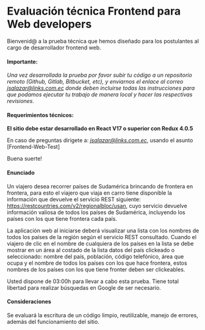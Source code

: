 # Evaluación técnica Frontend para Web developers

Bienvenid@ a la prueba técnica que hemos diseñado para los postulantes al cargo de desarrollador frontend web.

#### Importante: ####
*Una vez desarrollada la prueba por favor subir tu código a un repositorio remoto (Github, Gitlab, Bitbucket, etc), y enviarnos el enlace al correo jsalazar@links.com.ec donde deben incluirse todas las instrucciones para que podamos ejecutar tu trabajo de manera local y hacer las respectivas revisiones.*

#### Requerimientos técnicos: ####
**El sitio debe estar desarrollado en React V17 o superior con Redux 4.0.5**

En caso de preguntas dirigete a: *jsalazar@links.com.ec*, usando el asunto [Frontend-Web-Test]

Buena suerte!

#### Enunciado

Un viajero desea recorrer países de Sudamérica brincando de frontera en frontera, para esto el viajero que viaja en carro tiene disponible la información que devuelve el servicio REST siguiente:
https://restcountries.com/v2/regionalbloc/usan, cuyo servicio devuelve información valiosa de todos los países de Sudamérica, incluyendo los países con los que tiene frontera cada país.

La aplicación web al iniciarse deberá visualizar una lista con los nombres de todos los países de la región según el servicio REST consultado. Cuando el viajero de clic en el nombre de cualquiera de los países en la lista se debe mostrar en un área al costado de la lista datos del país clickeado o seleccionado: nombre del país, población, código telefónico, área que ocupa y el nombre de todos los países con los que hace frontera, estos nombres de los países con los que tiene fronter deben ser clickeables.


Usted dispone de 03:00h para llevar a cabo esta prueba. Tiene total libertad para 
realizar búsquedas en Google de ser necesario.

#### Consideraciones
Se evaluará la escritura de un código limpio, reutilizable, manejo de errores, además del funcionamiento del sitio.